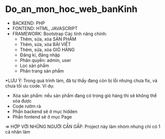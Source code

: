 # Do_an_mon_hoc_web_banKinh
- BACKEND: PHP
- FONTEND: HTML, JAVASCRIPT
- FRAMEWORK: Bootstrap
Các tính năng chính:
  - Thêm, sửa, xóa SẢN PHẨM
  - Thêm, sửa, xóa BÀI VIẾT
  - Thêm, sửa, xóa GIỎ HÀNG
  - Đăng kí, đăng nhập
  - Phân quyền: admin, user
  - Lọc sản phẩm
  - Phân trang sản phẩm

*LƯU Ý: Trong quá trình làm, đã tự thấy đang còn bị lỗi nhưng chưa fix, và chưa tối ưu code. Ví dụ:
  + Xóa sản phẩm: nếu sản phẩm đang có trong giỏ hàng thì sẽ không thể xóa được
  + Code rườm rà
  + Phần backend sẽ ở mục hidden
  + Phần fontend sẽ ở mục Page

=> HỢP VỚI NHỮNG NGƯỜI CẦN GẤP. Project này làm nhóm nhưng chỉ có 1 cá nhân làm
